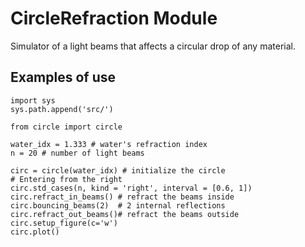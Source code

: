 # CircleRefraction Module

Simulator of a light beams that affects a circular drop of any material.

## Examples of use

```
import sys
sys.path.append('src/')

from circle import circle

water_idx = 1.333 # water's refraction index
n = 20 # number of light beams

circ = circle(water_idx) # initialize the circle
# Entering from the right 
circ.std_cases(n, kind = 'right', interval = [0.6, 1])
circ.refract_in_beams() # refract the beams inside
circ.bouncing_beams(2)  # 2 internal reflections
circ.refract_out_beams()# refract the beams outside
circ.setup_figure(c='w')
circ.plot()
```
